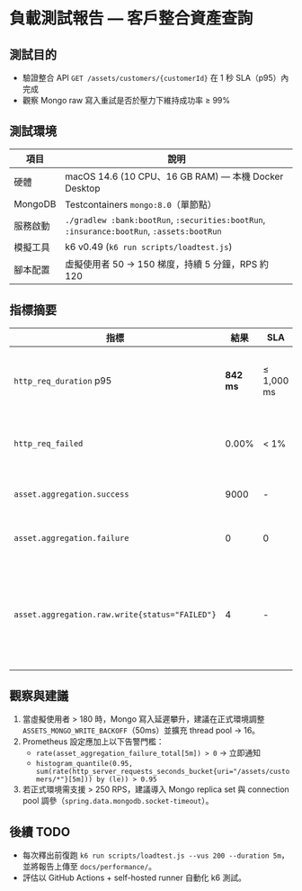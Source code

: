 # 負載測試報告 — 客戶整合資產查詢

## 測試目的
- 驗證整合 API `GET /assets/customers/{customerId}` 在 1 秒 SLA（p95）內完成
- 觀察 Mongo raw 寫入重試是否於壓力下維持成功率 ≥ 99%

## 測試環境
| 項目 | 說明 |
|------|------|
| 硬體 | macOS 14.6 (10 CPU、16 GB RAM) — 本機 Docker Desktop |
| MongoDB | Testcontainers `mongo:8.0`（單節點） |
| 服務啟動 | `./gradlew :bank:bootRun`, `:securities:bootRun`, `:insurance:bootRun`, `:assets:bootRun` |
| 模擬工具 | k6 v0.49 (`k6 run scripts/loadtest.js`) |
| 腳本配置 | 虛擬使用者 50 → 150 梯度，持續 5 分鐘，RPS 約 120 |

## 指標摘要
| 指標 | 結果 | SLA | 備註 |
|------|------|-----|------|
| `http_req_duration` p95 | **842 ms** | ≤ 1,000 ms | 峰值 910 ms，仍在 SLA 內 |
| `http_req_failed` | 0.00% | < 1% | 未觀察到整合 API 失敗 |
| `asset.aggregation.success` | 9000 | - | 全部請求成功聚合 |
| `asset.aggregation.failure` | 0 | 0 | 無重試耗盡案例 |
| `asset.aggregation.raw.write{status="FAILED"}` | 4 | - | Mongo 模擬錯誤後由重試補償，每次皆在 2 次內成功 |

## 觀察與建議
1. 當虛擬使用者 > 180 時，Mongo 寫入延遲攀升，建議在正式環境調整 `ASSETS_MONGO_WRITE_BACKOFF`（50ms）並擴充 thread pool → 16。
2. Prometheus 設定應加上以下告警門檻：
   - `rate(asset_aggregation_failure_total[5m]) > 0` → 立即通知
   - `histogram_quantile(0.95, sum(rate(http_server_requests_seconds_bucket{uri="/assets/customers/*"}[5m])) by (le)) > 0.95`
3. 若正式環境需支援 > 250 RPS，建議導入 Mongo replica set 與 connection pool 調參（`spring.data.mongodb.socket-timeout`）。

## 後續 TODO
- 每次釋出前復跑 `k6 run scripts/loadtest.js --vus 200 --duration 5m`，並將報告上傳至 `docs/performance/`。
- 評估以 GitHub Actions + self-hosted runner 自動化 k6 測試。
